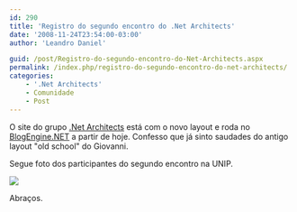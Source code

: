 ```yaml
---
id: 290
title: 'Registro do segundo encontro do .Net Architects'
date: '2008-11-24T23:54:00-03:00'
author: 'Leandro Daniel'

guid: /post/Registro-do-segundo-encontro-do-Net-Architects.aspx
permalink: /index.php/registro-do-segundo-encontro-do-net-architects/
categories:
    - '.Net Architects'
    - Comunidade
    - Post
---
```


 O site do grupo [.Net Architects](http://dotnetarchitects.net/) está com o novo layout e roda no [BlogEngine.NET](http://www.dotnetblogengine.net/) a partir de hoje. Confesso que já sinto saudades do antigo layout "old school" do Giovanni.

 Segue foto dos participantes do segundo encontro na UNIP.

 ![](http://leandrodaniel.com/pics/NetArchitectsReuniao2.png)

 Abraços.